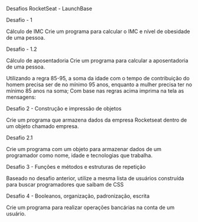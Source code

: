 Desafios RocketSeat - LaunchBase

Desafio - 1

Cálculo de IMC
Crie um programa para calcular o IMC e nível de obesidade de uma pessoa.

Desafio - 1.2

Cálculo de aposentadoria
Crie um programa para calcular a aposentadoria de uma pessoa.

Utilizando a regra 85-95, a soma da idade com o tempo de contribuição do homem precisa ser de no mínimo 95 anos, enquanto a mulher precisa ter no mínimo 85 anos na soma;
Com base nas regras acima imprima na tela as mensagens:


Desafio 2 - Construção e impressão de objetos

Crie um programa que armazena dados da empresa Rocketseat dentro de um objeto chamado empresa.

Desafio 2.1

Crie um programa com um objeto para armazenar dados de um programador como nome, idade e tecnologias que trabalha.


Desafio 3 - Funções e métodos e estruturas de repetição

Baseado no desafio anterior, utilize a mesma lista de usuários construída para buscar programadores que saibam de CSS

Desafio 4 - Booleanos, organização, padronização, escrita

Crie um programa para realizar operações bancárias na conta de um usuário.

